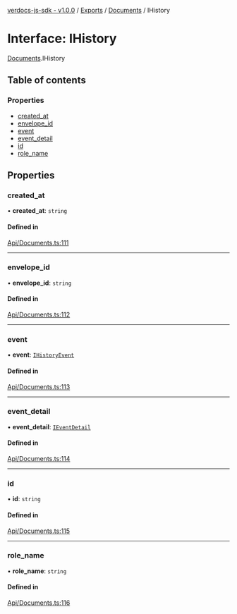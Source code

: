 [verdocs-js-sdk - v1.0.0](../README.md) / [Exports](../modules.md) / [Documents](../modules/Documents.md) / IHistory

# Interface: IHistory

[Documents](../modules/Documents.md).IHistory

## Table of contents

### Properties

- [created_at](Documents.IHistory.md#created_at)
- [envelope_id](Documents.IHistory.md#envelope_id)
- [event](Documents.IHistory.md#event)
- [event_detail](Documents.IHistory.md#event_detail)
- [id](Documents.IHistory.md#id)
- [role_name](Documents.IHistory.md#role_name)

## Properties

### created\_at

• **created\_at**: `string`

#### Defined in

[Api/Documents.ts:111](https://github.com/Verdocs/js-sdk/blob/368138d/src/Api/Documents.ts#L111)

___

### envelope\_id

• **envelope\_id**: `string`

#### Defined in

[Api/Documents.ts:112](https://github.com/Verdocs/js-sdk/blob/368138d/src/Api/Documents.ts#L112)

___

### event

• **event**: [`IHistoryEvent`](../modules/Documents.md#ihistoryevent)

#### Defined in

[Api/Documents.ts:113](https://github.com/Verdocs/js-sdk/blob/368138d/src/Api/Documents.ts#L113)

___

### event\_detail

• **event\_detail**: [`IEventDetail`](../modules/Documents.md#ieventdetail)

#### Defined in

[Api/Documents.ts:114](https://github.com/Verdocs/js-sdk/blob/368138d/src/Api/Documents.ts#L114)

___

### id

• **id**: `string`

#### Defined in

[Api/Documents.ts:115](https://github.com/Verdocs/js-sdk/blob/368138d/src/Api/Documents.ts#L115)

___

### role\_name

• **role\_name**: `string`

#### Defined in

[Api/Documents.ts:116](https://github.com/Verdocs/js-sdk/blob/368138d/src/Api/Documents.ts#L116)

